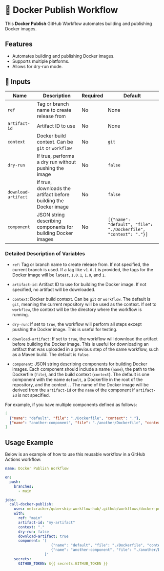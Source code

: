 # 🚀 Docker Publish Workflow

This **Docker Publish** GitHub Workflow automates building and publishing Docker images.

## Features

- Automates building and publishing Docker images.
- Supports multiple platforms.
- Allows for dry-run mode.

## 📌 Inputs

| Name              | Description                                                                 | Required | Default |
| ----------------- | --------------------------------------------------------------------------- | -------- | ------- |
| `ref`             | Tag or branch name to create release from                                          | No       | None    |
| `artifact-id`     | Artifact ID to use                                                          | No       | None    |
| `context`         | Docker build context. Can be `git` or `workflow`                            | No       | `git`   |
| `dry-run`         | If true, performs a dry run without pushing the image                       | No       | `false` |
| `download-artifact` | If true, downloads the artifact before building the Docker image          | No       | `false`  |
| `component`       | JSON string describing components for building Docker images                | No       | `[{"name": "default", "file": "./Dockerfile", "context": "."}]` |

### Detailed Description of Variables

- `ref`: Tag or branch name to create release from. If not specified, the current branch is used. If a tag like `v1.0.1` is provided, the tags for the Docker image will be `latest`, `1.0.1`, `1.0`, and `1`.
- `artifact-id`: Artifact ID to use for building the Docker image. If not specified, no artifact will be downloaded.
- `context`: Docker build context. Can be `git` or `workflow`. The default is `git`, meaning the current repository will be used as the context. If set to `workflow`, the context will be the directory where the workflow is running.
- `dry-run`: If set to `true`, the workflow will perform all steps except pushing the Docker image. This is useful for testing.
- `download-artifact`: If set to `true`, the workflow will download the artifact before building the Docker image. This is useful for downloading an artifact that was uploaded in a previous step of the same workflow, such as a Maven build. The default is `false`.

- `component`: JSON string describing components for building Docker images. Each component should include a name (`name`), the path to the Dockerfile (`file`), and the build context (`context`). The default is one component with the name `default`, a Dockerfile in the root of the repository, and the context `.`. The name of the Docker image will be derived from the `artifact-id` or the `name` of the component if `artifact-id` is not specified.

For example, if you have multiple components defined as follows:
```json
[
  {"name": "default", "file": "./Dockerfile", "context": "."},
  {"name": "another-component", "file": "./another/Dockerfile", "context": "./another"}
]
```

## Usage Example

Below is an example of how to use this reusable workflow in a GitHub Actions workflow:

```yaml
name: Docker Publish Workflow

on:
  push:
    branches:
      - main

jobs:
  call-docker-publish:
    uses: netcracker/qubership-workflow-hub/.github/workflows/docker-publish.yml@main
    with:
      ref: "main"
      artifact-id: "my-artifact"
      context: "."
      dry-run: false
      download-artifact: true
      component: '[
                     {"name": "default", "file": "./Dockerfile", "context": "."},
                     {"name": "another-component", "file": "./another/Dockerfile", "context": "./another"}
                  ]'
    secrets:
      GITHUB_TOKEN: ${{ secrets.GITHUB_TOKEN }}
```